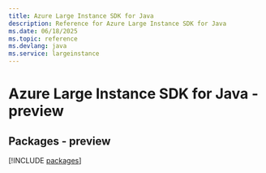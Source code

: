 ```yaml
---
title: Azure Large Instance SDK for Java
description: Reference for Azure Large Instance SDK for Java
ms.date: 06/18/2025
ms.topic: reference
ms.devlang: java
ms.service: largeinstance
---
```

# Azure Large Instance SDK for Java - preview
## Packages - preview
[!INCLUDE [packages](large-instance-index.md)]